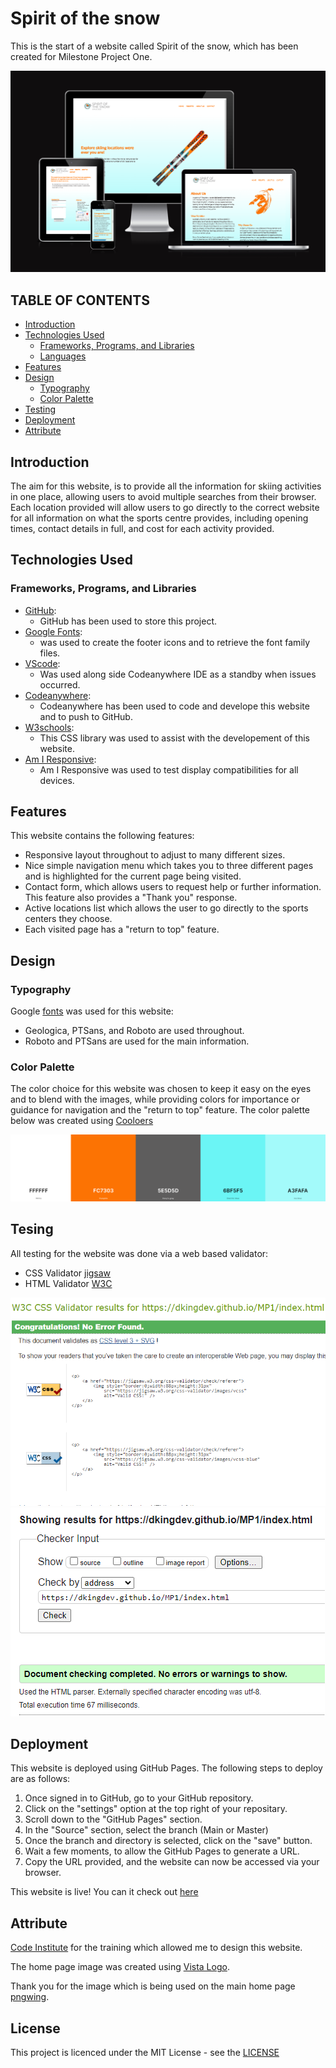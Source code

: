 # **Spirit of the snow**

This is the start of a website called Spirit of the snow, which has been created for Milestone Project One.

![Responsive Design](assets/images/responsive.png)

## TABLE OF CONTENTS
* [Introduction](#Introduction)
* [Technologies Used](#Technologies-used)
  * [Frameworks, Programs, and Libraries](#Frameworks-Programs,--Libraries)
  * [Languages](#Languages)
* [Features](#Features)
* [Design](#Design)
  * [Typography](#Typography)
  * [Color Palette](#Color-Palette)
* [Testing](#Testing)
* [Deployment](#Deployment)
* [Attribute](#Attribute)

## Introduction

The aim for this website, is to provide all the information for skiing activities in one place, allowing users to avoid multiple searches from their browser. Each location provided will allow users to go directly to the correct website for all information on what the sports centre provides, including opening times, contact details in full, and cost for each activity provided.

## Technologies Used

### Frameworks, Programs, and Libraries

 - [GitHub](https://github.com):
    - GitHub has been used to store this project.
 - [Google Fonts](https://fonts.google.com): 
    - was used to create the footer icons and to retrieve the font family files.
 - [VScode](https://code.visualstudio.com):
    - Was used along side Codeanywhere IDE as a standby when issues occurred.
 - [Codeanywhere](https://codeanywhere.com/):
    - Codeanywhere has been used to code and develope this website and to push to GitHub.
 - [W3schools](https://www.w3schools.com):
    - This CSS library was used to assist with the developement of this website.
 - [Am I Responsive](https://ui.dev/amiresponsive):
    - Am I Responsive was used to test display compatibilities for all devices.

## Features

This website contains the following features:

- Responsive layout throughout to adjust to many different sizes.
- Nice simple navigation menu which takes you to three different pages and is highlighted for the current page being visited.
- Contact form, which allows users to request help or further information. This feature also provides a "Thank you" response.
- Active locations list which allows the user to go directly to the sports centers they choose.
- Each visited page has a "return to top" feature.

## Design

### Typography

Google [fonts](assets/fonts)  was used for this website:
- Geologica, PTSans, and Roboto are used throughout.
- Roboto and PTSans are used for the main information.

### Color Palette

The color choice for this website was chosen to keep it easy on the eyes and to blend with the images, while providing colors for importance or guidance for navigation and the "return to top" feature.
The color palette below was created using [Cooloers](https://coolors.co)

![My color palette](assets/images/colourpalette.png)

## Tesing

All testing for the website was done via a web based validator:
- CSS Validator [jigsaw](https://jigsaw.w3.org/css-validator/) 
- HTML Validator [W3C](https://validator.w3.org)

![Validation](assets/images/css-valid.png)
![Validation](assets/images/html-valid.png)

## Deployment

This website is deployed using GitHub Pages. The following steps to deploy are as follows:
  1. Once signed in to GitHub, go to your GitHub repository.
  2. Click on the "settings" option at the top right of your repositary.
  3. Scroll down to the "GitHub Pages" section.
  4. In the "Source" section, select the branch (Main or Master)
  5. Once the branch and directory is selected, click on the "save" button.
  6. Wait a few moments, to allow the GitHub Pages to generate a URL.
  7. Copy the URL provided, and the website can now be accessed via your browser.

This website is live! You can it check out [here](https://dkingdev.github.io/MP1/)

## Attribute
[Code Institute](https://codeinstitute.net/) for the training which allowed me to design this website.

The home page image was created using  [Vista Logo](https://www.vistaprint.co.uk/logomaker).

Thank you for the image which is being used on the main home page [pngwing](https://www.pngwing.com/en/free-png-snrvq).

## License
This project is licenced under the MIT License - see the [LICENSE](License.txt)


